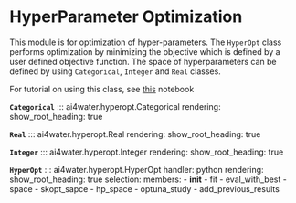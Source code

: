 # HyperParameter Optimization 
This module is for optimization of hyper-parameters. The `HyperOpt` class performs 
optimization by minimizing the objective which is defined by a user defined
objective function. The space of hyperparameters can be defined by 
using `Categorical`, `Integer` and `Real` classes.

For tutorial on using this class, see 
[this](https://github.com/AtrCheema/AI4Water/blob/master/examples/hyper_para_opt.ipynb) notebook

**`Categorical`**
::: ai4water.hyperopt.Categorical 
    rendering:
        show_root_heading: true


**`Real`**
::: ai4water.hyperopt.Real 
    rendering:
        show_root_heading: true


**`Integer`**
::: ai4water.hyperopt.Integer 
    rendering:
        show_root_heading: true


**`HyperOpt`**
::: ai4water.hyperopt.HyperOpt 
    handler: python
    rendering:
        show_root_heading: true
    selection:
        members:
            - __init__
            - fit
            - eval_with_best
            - space
            - skopt_sapce
            - hp_space
            - optuna_study
            - add_previous_results
